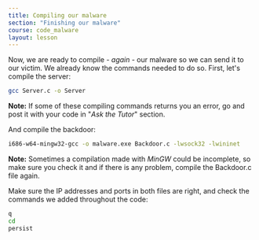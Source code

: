 ```yaml
---
title: Compiling our malware
section: "Finishing our malware"
course: code_malware
layout: lesson
---
```


Now, we are ready to compile - _again_ - our malware so we can send it to our
victim. We already know the commands needed to do so. First, let's compile the
server:

```bash
gcc Server.c -o Server
```

**Note:** If some of these compiling commands returns you an error, go and post
it with your code in "_Ask the Tutor_" section.

And compile the backdoor:

```bash
i686-w64-mingw32-gcc -o malware.exe Backdoor.c -lwsock32 -lwininet
```

**Note:** Sometimes a compilation made with _MinGW_ could be incomplete, so make
sure you check it and if there is any problem, compile the Backdoor.c file
again.

Make sure the IP addresses and ports in both files are right, and check the
commands we added throughout the code:

```bash
q
cd
persist
```
